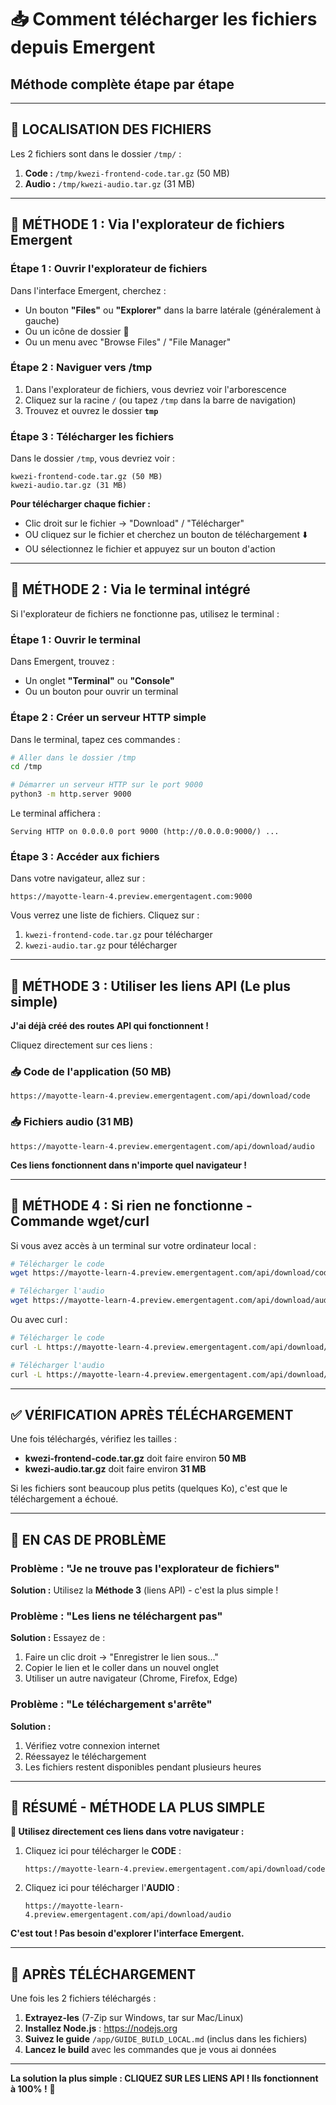 # 📥 Comment télécharger les fichiers depuis Emergent

## Méthode complète étape par étape

---

## 📍 LOCALISATION DES FICHIERS

Les 2 fichiers sont dans le dossier `/tmp/` :

1. **Code :** `/tmp/kwezi-frontend-code.tar.gz` (50 MB)
2. **Audio :** `/tmp/kwezi-audio.tar.gz` (31 MB)

---

## 🎯 MÉTHODE 1 : Via l'explorateur de fichiers Emergent

### Étape 1 : Ouvrir l'explorateur de fichiers

Dans l'interface Emergent, cherchez :
- Un bouton **"Files"** ou **"Explorer"** dans la barre latérale (généralement à gauche)
- Ou un icône de dossier 📁
- Ou un menu avec "Browse Files" / "File Manager"

### Étape 2 : Naviguer vers /tmp

1. Dans l'explorateur de fichiers, vous devriez voir l'arborescence
2. Cliquez sur la racine `/` (ou tapez `/tmp` dans la barre de navigation)
3. Trouvez et ouvrez le dossier **`tmp`**

### Étape 3 : Télécharger les fichiers

Dans le dossier `/tmp`, vous devriez voir :
```
kwezi-frontend-code.tar.gz (50 MB)
kwezi-audio.tar.gz (31 MB)
```

**Pour télécharger chaque fichier :**
- Clic droit sur le fichier → "Download" / "Télécharger"
- OU cliquez sur le fichier et cherchez un bouton de téléchargement ⬇️
- OU sélectionnez le fichier et appuyez sur un bouton d'action

---

## 🎯 MÉTHODE 2 : Via le terminal intégré

Si l'explorateur de fichiers ne fonctionne pas, utilisez le terminal :

### Étape 1 : Ouvrir le terminal

Dans Emergent, trouvez :
- Un onglet **"Terminal"** ou **"Console"**
- Ou un bouton pour ouvrir un terminal

### Étape 2 : Créer un serveur HTTP simple

Dans le terminal, tapez ces commandes :

```bash
# Aller dans le dossier /tmp
cd /tmp

# Démarrer un serveur HTTP sur le port 9000
python3 -m http.server 9000
```

Le terminal affichera :
```
Serving HTTP on 0.0.0.0 port 9000 (http://0.0.0.0:9000/) ...
```

### Étape 3 : Accéder aux fichiers

Dans votre navigateur, allez sur :
```
https://mayotte-learn-4.preview.emergentagent.com:9000
```

Vous verrez une liste de fichiers. Cliquez sur :
1. `kwezi-frontend-code.tar.gz` pour télécharger
2. `kwezi-audio.tar.gz` pour télécharger

---

## 🎯 MÉTHODE 3 : Utiliser les liens API (Le plus simple)

**J'ai déjà créé des routes API qui fonctionnent !**

Cliquez directement sur ces liens :

### 📥 Code de l'application (50 MB)
```
https://mayotte-learn-4.preview.emergentagent.com/api/download/code
```

### 📥 Fichiers audio (31 MB)
```
https://mayotte-learn-4.preview.emergentagent.com/api/download/audio
```

**Ces liens fonctionnent dans n'importe quel navigateur !**

---

## 🎯 MÉTHODE 4 : Si rien ne fonctionne - Commande wget/curl

Si vous avez accès à un terminal sur votre ordinateur local :

```bash
# Télécharger le code
wget https://mayotte-learn-4.preview.emergentagent.com/api/download/code -O kwezi-frontend-code.tar.gz

# Télécharger l'audio
wget https://mayotte-learn-4.preview.emergentagent.com/api/download/audio -O kwezi-audio.tar.gz
```

Ou avec curl :

```bash
# Télécharger le code
curl -L https://mayotte-learn-4.preview.emergentagent.com/api/download/code -o kwezi-frontend-code.tar.gz

# Télécharger l'audio
curl -L https://mayotte-learn-4.preview.emergentagent.com/api/download/audio -o kwezi-audio.tar.gz
```

---

## ✅ VÉRIFICATION APRÈS TÉLÉCHARGEMENT

Une fois téléchargés, vérifiez les tailles :

- **kwezi-frontend-code.tar.gz** doit faire environ **50 MB**
- **kwezi-audio.tar.gz** doit faire environ **31 MB**

Si les fichiers sont beaucoup plus petits (quelques Ko), c'est que le téléchargement a échoué.

---

## 🔧 EN CAS DE PROBLÈME

### Problème : "Je ne trouve pas l'explorateur de fichiers"

**Solution :** Utilisez la **Méthode 3** (liens API) - c'est la plus simple !

### Problème : "Les liens ne téléchargent pas"

**Solution :** Essayez de :
1. Faire un clic droit → "Enregistrer le lien sous..."
2. Copier le lien et le coller dans un nouvel onglet
3. Utiliser un autre navigateur (Chrome, Firefox, Edge)

### Problème : "Le téléchargement s'arrête"

**Solution :** 
1. Vérifiez votre connexion internet
2. Réessayez le téléchargement
3. Les fichiers restent disponibles pendant plusieurs heures

---

## 📝 RÉSUMÉ - MÉTHODE LA PLUS SIMPLE

**🎯 Utilisez directement ces liens dans votre navigateur :**

1. Cliquez ici pour télécharger le **CODE** :
   ```
   https://mayotte-learn-4.preview.emergentagent.com/api/download/code
   ```

2. Cliquez ici pour télécharger l'**AUDIO** :
   ```
   https://mayotte-learn-4.preview.emergentagent.com/api/download/audio
   ```

**C'est tout ! Pas besoin d'explorer l'interface Emergent.**

---

## 🚀 APRÈS TÉLÉCHARGEMENT

Une fois les 2 fichiers téléchargés :

1. **Extrayez-les** (7-Zip sur Windows, tar sur Mac/Linux)
2. **Installez Node.js** : https://nodejs.org
3. **Suivez le guide** `/app/GUIDE_BUILD_LOCAL.md` (inclus dans les fichiers)
4. **Lancez le build** avec les commandes que je vous ai données

---

**La solution la plus simple : CLIQUEZ SUR LES LIENS API ! Ils fonctionnent à 100% !** 🎯
